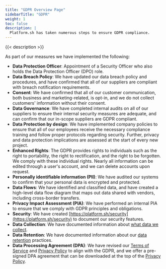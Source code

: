 ```yaml
---
title: "GDPR Overview Page"
sidebarTitle: "GDPR"
weight: 1
toc: false
description: |
  Platform.sh has taken numerous steps to ensure GDPR compliance.
---
```


{{< description >}}

As part of our measures we have implemented the following:

* **Data Protection Officer**: Appointment of a Security Officer who also holds the Data Protection Officer (DPO) role.
* **Data Breach Policy**: We have updated our data breach policy and procedures, and have confirmed that all of our suppliers are compliant with breach notification requirements.
* **Consent**: We have confirmed that all of our customer communication, both business and marketing-related, is opt-in, and we do not collect customers' information without their consent.
* **Data Governance**: We have completed internal audits on all of our suppliers to ensure their internal security measures are adequate, and can confirm that our in-scope suppliers are GDPR compliant.
* **Data Protection by design**: We have implemented company policies to ensure that all of our employees receive the necessary compliance training and follow proper protocols regarding security. Further, privacy and data protection implications are assessed at the start of every new project. 
* **Enhanced Rights**: The GDPR provides rights to individuals such as the right to portability, the right to rectification, and the right to be forgotten.  We comply with these individual rights. Nearly all information can be edited through a user's account, and we can delete accounts upon request.
* **Personally identifiable information (PII)**: We have audited our systems to confirm that your personal data is encrypted and protected. 
* **Data Flows**: We have identified and classified data, and have created a high-level data flow diagram that maps out data shared with vendors, including cross-border transfers.
* **Privacy Impact Assessment (PIA)**: We have performed an internal PIA to ensure that we comply with GDPR principles and obligations.
* **Security**: We have created [https://platform.sh/security](https://platform.sh/security) to document our security features.
* **Data Collection**: We have documented information about [what data we collect](/security/data-collection.md).
* **Data Retention**: We have documented information about our [data retention](/security/data-retention.md) practices.
* **Data Processing Agreement (DPA)**: We have revised our [Terms of Service](https://platform.sh/tos) and [Privacy Policy](https://platform.sh/privacy-policy) to align with the GDPR, and we offer a pre-signed DPA agreement that can be downloaded at the top of the [Privacy Policy](https://platform.sh/privacy-policy).
